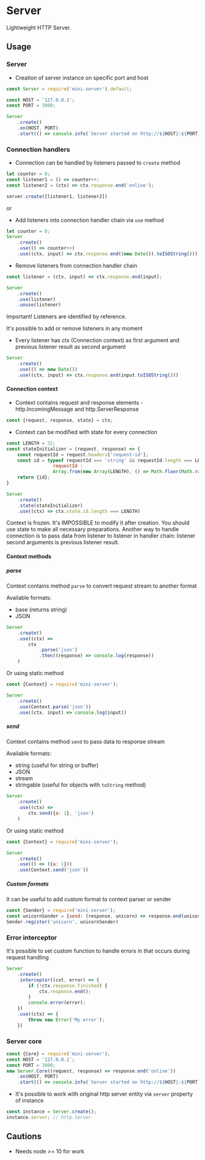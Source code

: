 # Server
Lightweight HTTP Server.

## Usage

### Server
- Creation of server instance on specific port and host
```js
const Server = require('mini-server').default;

const HOST = '127.0.0.1';
const PORT = 3000;

Server
    .create()
    .on(HOST, PORT)
    .start(() => console.info(`Server started on http://${HOST}:${PORT} at ${new Date().toISOString()}`))
```

### Connection handlers
- Connection can be handled by listeners passed to `create` method

```js
let counter = 0;
const listener1 = () => counter++;
const listener2 = (ctx) => ctx.response.end('online');

server.create([listener1, listener2])
```
or

- Add listeners into connection handler chain via `use` method
```js
let counter = 0;
Server
    .create()
    .use(() => counter++)
    .use((ctx, input) => ctx.response.end((new Date()).toISOString()))
```

- Remove listeners from connection handler chain
```js
const listener = (ctx, input) => ctx.response.end(input);

Server
    .create()
    .use(listener)
    .unuse(listener)
```
Important! Listeners are identified by reference.

It's possible to add or remove listeners in any moment

- Every listener has ctx (Connection context) as first argument and previous listener result as second argument
```js
Server
    .create()
    .use(() => new Date())
    .use((ctx, input) => ctx.response.end(input.toISOString()))
```

#### Connection context
- Context contains request and response elements - http.IncomingMessage and http.ServerResponse
```js
const {request, response, state} = ctx;
```

- Context can be modified with state for every connection
```js
const LENGTH = 32;
const stateInitializer = (request, response) => {
    const requestId = request.headers['request-id'];
    const id = typeof requestId === 'string' && requestId.length === LENGTH ?
                 requestId :
                 Array.from(new Array(LENGTH), () => Math.floor(Math.random() * 36).toString(36)).join('');
    return {id};
}

Server
    .create()
    .state(stateInitializer)
    .use((ctx) => ctx.state.id.length === LENGTH)
```

Context is frozen. It's IMPOSSIBLE to modify it after creation. You should use state to make all necessary preparations.
Another way to handle connection is to pass data from listener to listener in handler chain:
listener second arguments is previous listener result.

#### Context methods

##### parse
Context contains method `parse` to convert request stream to another format

Available formats:
- base (returns string)
- JSON

```js
Server
    .create()
    .use((ctx) =>
        ctx
            .parse('json')
            .then((response) => console.log(response))
    )
```

Or using static method

```js
const {Context} = require('mini-server');

Server
    .create()
    .use(Context.parse('json'))
    .use((ctx, input) => console.log(input))
```

##### send
Context contains method `send` to pass data to response stream

Available formats:
- string (useful for string or buffer)
- JSON
- stream
- stringable (useful for objects with `toString` method)

```js
Server
    .create()
    .use((ctx) =>
        ctx.send({a: 1}, 'json')
    )
```

Or using static method

```js
const {Context} = require('mini-server');

Server
    .create()
    .use(() => ({a: 1}))
    .use(Context.send('json'))
```

##### Custom formats
It can be useful to add custom format to context parser or sender

```js
const {Sender} = require('mini-server');
const unicornSender = {send: (response, unicorn) => response.end(unicorn.name)}
Sender.register('unicorn', unicornSender)
```

### Error interceptor

It's possible to set custom function to handle errors in that occurs during request handling

```js
Server
    .create()
    .interceptor((cxt, error) => {
        if (!ctx.response.finished) {
            ctx.response.end();
        }
        console.error(error);
    })
    .use((ctx) => {
        throw new Error('My error');
    })
```

### Server core
```js
const {Core} = require('mini-server');
const HOST = '127.0.0.1';
const PORT = 3000;
new Server.Core((request, response) => response.end('online'))
    .on(HOST, PORT)
    .start(() => console.info(`Server started on http://${HOST}:${PORT} at ${new Date().toISOString()}`))
```

- It's possible to work with original http server entity via `server` property of instance
```js
const instance = Server.create();
instance.server; // http.Server
```

## Cautions
- Needs node >= 10 for work
